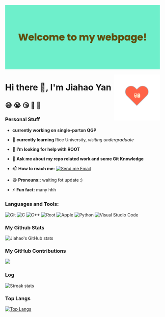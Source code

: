 ![me](https://github.com/Jiahaoyplus/Jiahaoyplus/blob/main/myheader.png)

<a href="https://github.com/L1cardo/iBeats"><img align="right" width="150px" src="https://raw.githubusercontent.com/L1cardo/iBeats/main/files/heart.svg"/></a>
# Hi there 👋, I'm Jiahao Yan

## 😅 😭 😘 🥹 🥳
### Personal Stuff 
  - **currently working on** **single-parton QGP**
  - 🌱 **currently learning** Rice University, *visiting undergraduate*
  - 🤔 **I’m looking for help with ROOT**
  - 💬 **Ask me about my repo related work and some **Git Knowledge****
  - 📫 **How to reach me:**
[![Send me Email](https://img.shields.io/static/v1?label=email&amp;message=Jiahao&amp;color=orange&amp;style=flat-square)](mailto:jiahaoyplus@gmail.com)
  
  - 😄 **Pronouns:**: waiting fot update :)
  - ⚡ **Fun fact:** many hhh
### Languages and Tools:

![Git](https://img.shields.io/badge/Git-F05032?style=flat-square&logo=Git&logoColor=white)
![C](https://img.shields.io/badge/C-00599C?style=flat-square&logo=C&logoColor=white)
![C++](https://img.shields.io/badge/C++-blue.svg?style=flat&logo=c%2B%2B)
![Root](https://img.shields.io/badge/Root-1575F9?style=flat-square&logo=Root&logoColor=white)
![Apple](https://img.shields.io/badge/iPhone_and_MacBook-999999?style=flat-square&logo=Apple&logoColor=white)
![Python](https://img.shields.io/badge/Python-3776AB?style=flat-square&logo=Python&logoColor=white)
![Visual Studio Code](https://img.shields.io/badge/Visual_Studio_Code-007ACC?style=flat-square&logo=Visual-Studio-Code&logoColor=white)


### **My Github Stats**  

![Jiahao's GitHub stats](https://github-readme-stats.vercel.app/api?username=Jiahaoyplus&theme=cobalt2&show_icons=true) 
### My GitHub Contributions

![](https://raw.githubusercontent.com/Jiahaoyplus/Jiahaoyplus/main/assets/github-contribution-grid-snake.svg)
### **Log**

![Streak stats](https://github-readme-streak-stats.herokuapp.com/?user=Jiahaoyplus&show_icons=true&theme=tokyonight)
### **Top Langs**

[![Top Langs](https://github-readme-stats.vercel.app/api/top-langs/?username=Jiahaoyplus)](https://github.com/anuraghazra/github-readme-stats)
